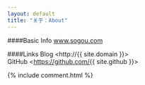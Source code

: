 ```yaml
---
layout: default
title: "关于：About"
---
```

####Basic Info
www.sogou.com

####Links
Blog    <http://{{ site.domain }}>  
GitHub  <https://github.com/{{ site.github }}>  

<!-- Blog Comments -->
<div class="media">
  {% include comment.html %} 
</div>